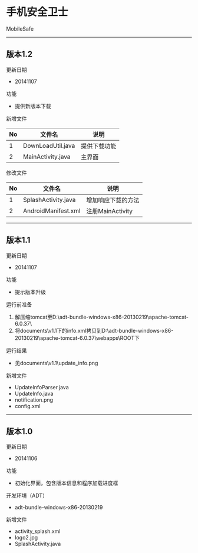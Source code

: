手机安全卫士
==========

MobileSafe



----------

## 版本1.2 ##

更新日期

- 20141107

功能

- 提供新版本下载

新增文件

No  |文件名  | 说明
--- |------------- | -------------
1  |DownLoadUtil.java  | 提供下载功能
2  |MainActivity.java  | 主界面

修改文件

No  |文件名  | 说明
--- |------------- | -------------
1  |SplashActivity.java  | 增加响应下载的方法
2  |AndroidManifest.xml  | 注册MainActivity


----------
## 版本1.1 ##

更新日期

- 20141107

功能

- 提示版本升级

运行前准备

1. 解压缩tomcat至D:\adt-bundle-windows-x86-20130219\apache-tomcat-6.0.37\
2. 将documents\v1.1下的info.xml拷贝到D:\adt-bundle-windows-x86-20130219\apache-tomcat-6.0.37\webapps\ROOT下

运行结果

- 见documents\v1.1\update_info.png

新增文件

- UpdateInfoParser.java
- UpdateInfo.java
- notification.png
- config.xml


----------
## 版本1.0 ##

更新日期

- 20141106

功能

- 初始化界面，包含版本信息和程序加载进度框

开发环境（ADT）

- adt-bundle-windows-x86-20130219

新增文件

- activity_splash.xml
- logo2.jpg
- SplashActivity.java